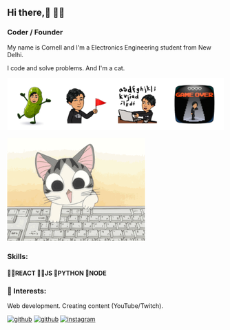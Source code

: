 ## Hi there,👋 👨‍💻
### Coder / Founder 
My name is Cornell and I'm a Electronics Engineering student from New Delhi. <p>I code and solve problems. And I'm a cat.</p>

![Coder / Founder ](https://github.com/Wali-dev/Wali-dev/blob/main/cover.png)



![til](https://github.com/Wali-dev/Wali-dev/blob/main/Chi-typing-on-a-computer-chis-sweet-home-chis-new-address-37597964-320-240.gif)

### Skills: 
 #### 🐱‍🐉REACT 🐱‍🏍JS 🌹PYTHON 🤳NODE
### 🌱 Interests:

Web development.
Creating content (YouTube/Twitch).




[<img src='https://cdn.jsdelivr.net/npm/simple-icons@3.0.1/icons/github.svg' alt='github' height='40'>](https://github.com/Wali-dev)  [<img src='https://cdn.jsdelivr.net/npm/simple-icons@3.0.1/icons/github.svg' alt='github' height='40'>](Wali-dev)  [<img src='https://cdn.jsdelivr.net/npm/simple-icons@3.0.1/icons/instagram.svg' alt='instagram' height='40'>](Cornneell)  



